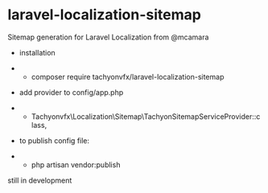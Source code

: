 # laravel-localization-sitemap
Sitemap generation for Laravel Localization from @mcamara

* installation
* * composer require tachyonvfx/laravel-localization-sitemap

* add provider to config/app.php
* * Tachyonvfx\Localization\Sitemap\TachyonSitemapServiceProvider::class,

* to publish config file:
* * php artisan vendor:publish


still in development
